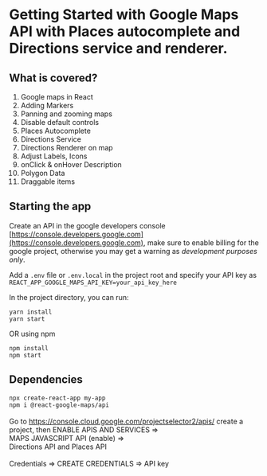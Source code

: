 # Getting Started with Google Maps API with Places autocomplete and Directions service and renderer.

## What is covered?

1. Google maps in React
2. Adding Markers
3. Panning and zooming maps
4. Disable default controls
5. Places Autocomplete
6. Directions Service
7. Directions Renderer on map
8. Adjust Labels, Icons
9. onClick & onHover Description
10. Polygon Data
11. Draggable items


## Starting the app

Create an API in the google developers console [https://console.developers.google.com](https://console.developers.google.com), make sure to enable billing for the google project, otherwise you may get a warning as _development purposes only_.

Add a `.env` file or `.env.local` in the project root and specify your API key as `REACT_APP_GOOGLE_MAPS_API_KEY=your_api_key_here`

In the project directory, you can run:

```
yarn install
yarn start
```

OR using npm

```
npm install
npm start
```
## Dependencies
```npx create-react-app my-app```<br/>
```npm i @react-google-maps/api```<br/>
<br/>
Go to https://console.cloud.google.com/projectselector2/apis/ create a project, then ENABLE APIS AND SERVICES => <br/>
MAPS JAVASCRIPT API (enable) => <br/>
Directions API and Places API
<br/>
<br/>
Credentials => CREATE CREDENTIALS => API key




